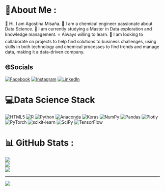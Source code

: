 
# 💫About Me :
👋 Hi, I am Agostina Misaña.
👀 I am a chemical engineer passionate about Data Science. 
🌱 I am currently studying a Master in Data exploration and knowledge management.
⭐ Always willing to learn.
💞️ I am looking to collaborate on projects to help find solutions to business challenges, using skills in both technology and chemical processes to find trends and manage data, making it a data-driven company.

## 🌐Socials
[![Facebook](https://img.shields.io/badge/Facebook-%231877F2.svg?logo=Facebook&logoColor=white)](https://facebook.com/https://www.facebook.com/agostina.misana/) [![Instagram](https://img.shields.io/badge/Instagram-%23E4405F.svg?logo=Instagram&logoColor=white)](https://instagram.com/agostinamisana) [![LinkedIn](https://img.shields.io/badge/LinkedIn-%230077B5.svg?logo=linkedin&logoColor=white)](https://linkedin.com/in/https://www.linkedin.com/in/agostinamisa%C3%B1a/) 

# 💻Data Science Stack
![HTML5](https://img.shields.io/badge/html5-%23E34F26.svg?style=plastic&logo=html5&logoColor=white) ![R](https://img.shields.io/badge/r-%23276DC3.svg?style=plastic&logo=r&logoColor=white) ![Python](https://img.shields.io/badge/python-3670A0?style=plastic&logo=python&logoColor=ffdd54) ![Anaconda](https://img.shields.io/badge/Anaconda-%2344A833.svg?style=plastic&logo=anaconda&logoColor=white) ![Keras](https://img.shields.io/badge/Keras-%23D00000.svg?style=plastic&logo=Keras&logoColor=white) ![NumPy](https://img.shields.io/badge/numpy-%23013243.svg?style=plastic&logo=numpy&logoColor=white) ![Pandas](https://img.shields.io/badge/pandas-%23150458.svg?style=plastic&logo=pandas&logoColor=white) ![Plotly](https://img.shields.io/badge/Plotly-%233F4F75.svg?style=plastic&logo=plotly&logoColor=white) ![PyTorch](https://img.shields.io/badge/PyTorch-%23EE4C2C.svg?style=plastic&logo=PyTorch&logoColor=white) ![scikit-learn](https://img.shields.io/badge/scikit--learn-%23F7931E.svg?style=plastic&logo=scikit-learn&logoColor=white) ![SciPy](https://img.shields.io/badge/SciPy-%230C55A5.svg?style=plastic&logo=scipy&logoColor=%white) ![TensorFlow](https://img.shields.io/badge/TensorFlow-%23FF6F00.svg?style=plastic&logo=TensorFlow&logoColor=white)

# 📊 GitHub Stats :
![](https://github-readme-stats.vercel.app/api?username=agomisa&theme=radical&hide_border=false&include_all_commits=true&count_private=true)<br/>
![](https://github-readme-streak-stats.herokuapp.com/?user=agomisa&theme=radical&hide_border=false)<br/>
![](https://github-readme-stats.vercel.app/api/top-langs/?username=agomisa&theme=radical&hide_border=false&include_all_commits=true&count_private=true&layout=compact)

---
[![](https://visitcount.itsvg.in/api?id=agomisa&icon=0&color=0)](https://visitcount.itsvg.in)


<!---
agomisa/agomisa is a ✨ special ✨ repository because its `README.md` (this file) appears on your GitHub profile.
You can click the Preview link to take a look at your changes.
--->
